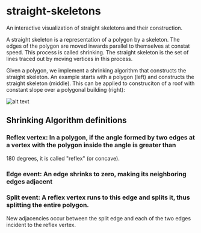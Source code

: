 # straight-skeletons
An interactive visualization of straight skeletons and their construction.

A straight skeleton is a representation of a polygon by a skeleton. The edges of the polygon are moved inwards parallel to themselves at constat speed. This process is called shrinking. The straight skeleton is the set of lines traced out by moving vertices in this process.

Given a polygon, we implement a shrinking algorithm that constructs the straight skeleton. An example starts with a polygon (left) and constructs the straight skeleton (middle). This can be applied to construciton of a roof with constant slope over a polygonal building (right):

![alt text](https://www.sthu.org/research/straightskeleton/images/StraightSkeletonDefinition.png)

## Shrinking Algorithm definitions 

### Reflex vertex: In a polygon, if the angle formed by two edges at a vertex with the polygon inside the angle is greater than
180 degrees, it is called "reflex" (or concave).
### Edge event: An edge shrinks to zero, making its neighboring edges adjacent
### Split event: A reflex vertex runs to this edge and splits it, thus splitting the entire polygon. 
New adjacencies occur between the split edge and each of the two edges incident to the reflex vertex.